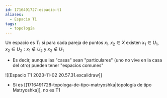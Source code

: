 ```yaml
---
id: 1716491727-espacio-t1
aliases:
  - Espacio T1
tags:
  - topología
---
```


Un espacio es $T_1$ si para cada pareja de puntos $x_1, x_2 \in X$ existen $x_1 \in U_1,x_2 \in U_2: x_1 \notin U_2$ y $x_2 \notin U_1$

- Es decir, aunque las "casas" sean "particulares" (uno no vive en la casa del otro) pueden tener "espacios comunes"

![[Espacio T1 2023-11-02 20.57.31.excalidraw]]

- Si es [[1716491728-topologa-de-tipo-matryoshka|topología de tipo Matryoshka]], no es T1